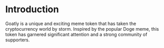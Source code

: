 # Introduction
Goatly is a unique and exciting meme token that has taken the cryptocurrency world by storm. Inspired by the popular Doge meme, this token has garnered significant attention and a strong community of supporters.
